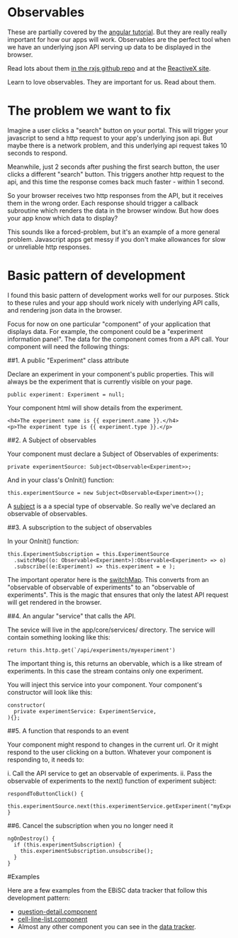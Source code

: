 Observables
==========

These are partially covered by the [angular tutorial](https://angular.io/docs/ts/latest/tutorial/toh-pt6.html#observables). But they are really really important for how our apps will work.
Observables are the perfect tool when we have an underlying json API serving up data to be displayed in the browser.

Read lots about them [in the rxjs github repo](https://github.com/ReactiveX/rxjs) and at the [ReactiveX site](http://reactivex.io/rxjs/).

Learn to love observables. They are important for us. Read about them.

The problem we want to fix
==========================

Imagine a user clicks a "search" button on your portal. This will trigger your javascript to send a http request to your app's underlying json api.  But maybe there is a network problem, and this underlying api request takes 10 seconds to respond.

Meanwhile, just 2 seconds after pushing the first search button, the user clicks a different "search" button. This triggers another http request to the api, and this time the response comes back much faster - within 1 second.

So your browser receives two http responses from the API, but it receives them in the wrong order. Each response should trigger a callback subroutine which renders the data in the browser window. But how does your app know which data to display?

This sounds like a forced-problem, but it's an example of a more general problem.  Javascript apps get messy if you don't make allowances for slow or unreliable http responses.

Basic pattern of development
============================

I found this basic pattern of development works well for our purposes. Stick to these rules and your app should work nicely with underlying API calls, and rendering json data in the browser.

Focus for now on one particular "component" of your application that displays data. For example, the component could be a "experiment information panel".  The data for the component comes from a API call. Your component will need the following things:

##1. A public "Experiment" class attribute

Declare an experiment in your component's public properties. This will always be the experiment that is currently visible on your page.

    public experiment: Experiment = null;

Your component html will show details from the experiment.

    <h4>The experiment name is {{ experiment.name }}.</h4>
    <p>The experiment type is {{ experiment.type }}.</p>

##2. A Subject of observables

Your component must declare a Subject of Observables of experiments:

    private experimentSource: Subject<Observable<Experiment>>;

And in your class's OnInit() function:

    this.experimentSource = new Subject<Observable<Experiment>>();

A [subject](https://github.com/ReactiveX/rxjs/blob/master/doc/subject.md) is a a special type of observable. So really we've declared an observable of observables.

##3. A subscription to the subject of observables

In your OnInit() function:

    this.ExperimentSubscription = this.ExperimentSource
      .switchMap((o: Observable<Experiment>):Observable<Experiment> => o)
      .subscribe((e:Experiment) => this.experiment = e );

The important operator here is the [switchMap](http://reactivex.io/rxjs/class/es6/Observable.js~Observable.html#instance-method-switchMap).
This converts from an "observable of observable of experiments" to an "observable of experiments". This is the magic that ensures that only the latest API request will get rendered in the browser.

##4. An angular "service" that calls the API.

The sevice will live in the app/core/services/ directory.  The service will contain something looking like this:

    return this.http.get(`/api/experiments/myexperiment')

The important thing is, this returns an obervable, which is a like stream of experiments. In this case the stream contains only one experiment.

You will inject this service into your component. Your component's constructor will look like this:

    constructor(
      private experimentService: ExperimentService,
    ){};

##5. A function that responds to an event

Your component might respond to changes in the current url.  Or it might respond to the user clicking on a button.
Whatever your component is responding to, it needs to:

i. Call the API service to get an observable of experiments.
ii. Pass the observable of experiments to the next() function of experiment subject:

    respondToButtonClick() {
      this.experimentSource.next(this.experimentService.getExperiment("myExperiment"));
    }

##6. Cancel the subscription when you no longer need it

    ngOnDestroy() {
      if (this.experimentSubscription) {
        this.experimentSubscription.unsubscribe();
      }
    }

#Examples

Here are a few examples from the EBiSC data tracker that follow this development pattern:

* [question-detail.component](https://github.com/EMBL-EBI-GCA/ebisc_tracker_2/blob/master/webcontent/app/questions/question-detail.component.ts)
* [cell-line-list.component](https://github.com/EMBL-EBI-GCA/ebisc_tracker_2/blob/master/webcontent/app/cell-lines/cell-line-list.component.ts)
* Almost any other component you can see in the [data tracker](dat://github.com/EMBL-EBI-GCA/ebisc_tracker_2/tree/master/webcontent/app).
